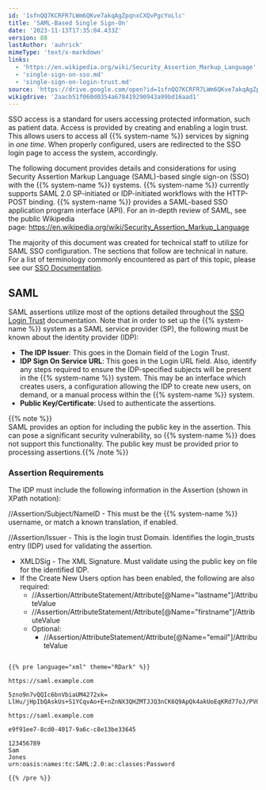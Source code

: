 ```yaml
---
id: '1sfnQQ7KCRFR7LWm6QKve7akqAgZpqnxCXQvPgcYoLlc'
title: 'SAML-Based Single Sign-On'
date: '2023-11-13T17:35:04.433Z'
version: 88
lastAuthor: 'auhrick'
mimeType: 'text/x-markdown'
links:
  - 'https://en.wikipedia.org/wiki/Security_Assertion_Markup_Language'
  - 'single-sign-on-sso.md'
  - 'single-sign-on-login-trust.md'
source: 'https://drive.google.com/open?id=1sfnQQ7KCRFR7LWm6QKve7akqAgZpqnxCXQvPgcYoLlc'
wikigdrive: '2aacb51f060d0354a678419290943a99bd16aad1'
---
```

SSO access is a standard for users accessing protected information, such as patient data. Access is provided by creating and enabling a login trust. This allows users to access all {{% system-name %}} services by signing in *one time*. When properly configured, users are redirected to the SSO login page to access the system, accordingly.

The following document provides details and considerations for using Security Assertion Markup Language (SAML)-based single sign-on (SSO) with the {{% system-name %}} systems. {{% system-name %}} currently supports SAML 2.0 SP-initiated or IDP-initiated workflows with the HTTP-POST binding. {{% system-name %}} provides a SAML-based SSO application program interface (API). For an in-depth review of SAML, see the public Wikipedia page: https://en.wikipedia.org/wiki/Security_Assertion_Markup_Language

The majority of this document was created for technical staff to utilize for SAML SSO configuration. The sections that follow are technical in nature. For a list of terminology commonly encountered as part of this topic, please see our [SSO Documentation](single-sign-on-sso.md).

## SAML

SAML assertions utilize most of the options detailed throughout the [SSO Login Trust](single-sign-on-login-trust.md) documentation. Note that in order to set up the {{% system-name %}} system as a SAML service provider (SP), the following must be known about the identity provider (IDP):

* <strong>The IDP Issuer</strong>: This goes in the Domain field of the Login Trust.
* <strong>IDP Sign On Service URL</strong>: This goes in the Login URL field. Also, identify any steps required to ensure the IDP-specified subjects will be present in the {{% system-name %}} system. This may be an interface which creates users, a configuration allowing the IDP to create new users, on demand, or a manual process within the {{% system-name %}} system.
* <strong>Public Key/Certificate</strong>: Used to authenticate the assertions.

{{% note %}}  
SAML provides an option for including the public key in the assertion. This can pose a significant security vulnerability, so {{% system-name %}} does not support this functionality. The public key must be provided prior to processing assertions.{{% /note %}}

### Assertion Requirements

The IDP must include the following information in the Assertion (shown in XPath notation):

//Assertion/Subject/NameID - This must be the {{% system-name %}} username, or match a known translation, if enabled.

//Assertion/Issuer - This is the login trust Domain. Identifies the login_trusts entry (IDP) used for validating the assertion.

* XMLDSig - The XML Signature. Must validate using the public key on file for the identified IDP.
* If the Create New Users option has been enabled, the following are also required:
    * //Assertion/AttributeStatement/Attribute[@Name="lastname"]/AttributeValue
    * //Assertion/AttributeStatement/Attribute[@Name="firstname"]/AttributeValue
    * Optional:
        * //Assertion/AttributeStatement/Attribute[@Name="email"]/AttributeValue
```

{{% pre language="xml" theme="RDark" %}}

https://saml.example.com

5zno9n7vQQIc6bnVbiaUM4272xk= LlHu/jHpIbQAskUs+S1YCqvAo+E+nZnNX3QHZMTJJQ3nCK6Q9ApQk4akUoEqKRd77oJ/PVOXoqnUfWIdE1Mbxg78LCtYSqzT1fvw3Jbwi+eG14+PgjMP5Izx1bTtvFrg2cWI7lOsFrIRxepBgbvD+krTcJMAxVHJSOeYciMM+Vw=

https://saml.example.com

e9f91ee7-8cd0-4017-9a6c-c8e13be33645

123456789
Sam
Jones
urn:oasis:names:tc:SAML:2.0:ac:classes:Password

{{% /pre %}} 
```
